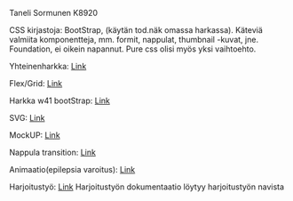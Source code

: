 Taneli Sormunen K8920

CSS kirjastoja: BootStrap, (käytän tod.näk omassa harkassa). Käteviä valmiita komponentteja, mm. formit, nappulat, thumbnail -kuvat, jne. Foundation, ei oikein napannut. Pure css olisi myös yksi vaihtoehto.

Yhteinenharkka: [Link](https://github.com/TheSumppa/Web-visualisointi/tree/master/yhteinenharkka)

Flex/Grid: [Link](https://github.com/TheSumppa/Web-visualisointi/tree/master/Flex_grid)

Harkka w41 bootStrap: [Link](https://github.com/TheSumppa/Web-visualisointi/tree/master/harkka-w41/bs-vakio-teemat)

SVG: [Link](https://github.com/TheSumppa/Web-visualisointi/tree/master/Svg)

MockUP: [Link](https://www.fluidui.com/editor/live/preview/cF9NeFRCTVJTUnd6RlhjVVZXaU9HRnptZlpyaVM3eEF0SA==)

Nappula transition: [Link](https://codepen.io/anon/pen/POedqM?editors=1100)

Animaatio(epilepsia varoitus): [Link](https://codepen.io/anon/pen/ZvzXYB?editors=1100)

Harjoitustyö: [Link](https://thesumppa.github.io/Web-visualisointi/harkkatyo/)
  Harjoitustyön dokumentaatio löytyy harjoitustyön navista
